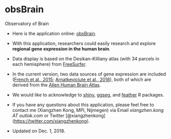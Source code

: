 # obsBrain
Observatory of Brain

- Here is the application online: [obsBrain](https://conxz.shinyapps.io/obsbrain/). 
- With this application, researchers could easily research and explore **regional gene expression in the human brain**. 
- Data display is based on the Desikan–Killiany atlas (with 34 parcels in each hemisphere) from [FreeSurfer](https://surfer.nmr.mgh.harvard.edu/). 
- In the current version, two data sources of gene expression are included ([French et al., 2015](https://dx.doi.org/10.3389%2Ffnins.2015.00323); [Arnatkeviciute et al., 2018](https://doi.org/10.1101/380089)), both of which are derived from the [Allen Human Brain Atlas](http://human.brain-map.org/). 

- We would like to acknowledge to [shiny](https://shiny.rstudio.com/), [ggseg](https://github.com/LCBC-UiO/ggseg), and [feather](https://cran.r-project.org/web/packages/feather/index.html) R packages.
- If you have any questions about this application, please feel free to contact me (Xiangzhen Kong, MPI, Nijmegen) via Email *xiangzhen.kong AT outlok.com* or Twitter [@xiangzhenkong]
(https://twitter.com/xiangzhenkong).
- Updated on Dec. 1, 2018.



